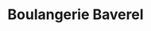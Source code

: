 ---
title: "Boulangerie Baverel"
url: /labergement-sainte-marie/boulangerie-baverel/
shop: boulangerie
---